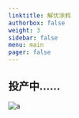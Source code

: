 ```yaml
---
linktitle: 解忧涂鸦
authorbox: false
weight: 3
sidebar: false
menu: main
pager: false
---
```


## 投产中……

![a](/img/20200523003656.jpg)